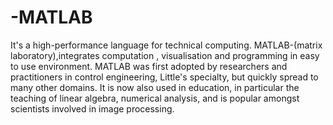 # -MATLAB
It's a high-performance language for technical computing. MATLAB-(matrix laboratory),integrates computation , visualisation and programming in easy to use environment. 
MATLAB was first adopted by researchers and practitioners in control engineering, Little's specialty, but quickly spread to many other domains. It is now also used in education, in particular the teaching of linear algebra, numerical analysis, and is popular amongst scientists involved in image processing.
